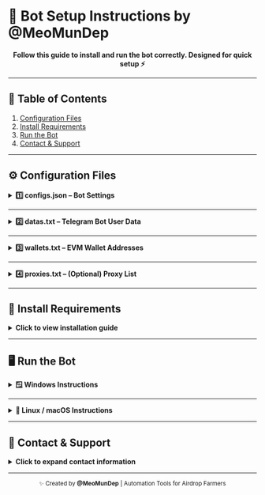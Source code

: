 # 🤖 Bot Setup Instructions by **@MeoMunDep**

<p align="center">
  <b>Follow this guide to install and run the bot correctly. Designed for quick setup ⚡</b>
</p>

---

## 🧭 Table of Contents

1. [Configuration Files](#configuration-files)
2. [Install Requirements](#install-requirements)
3. [Run the Bot](#run-the-bot)
4. [Contact & Support](#contact--support)

---

## ⚙️ Configuration Files

<details>
<summary><b>1️⃣ configs.json – Bot Settings</b></summary>

```json
{
  "doSpins": true,
  "doTasks": true,
  "doRaffles": true,
  "doUpgrades": true,
  "boostShits": true,
  "rotateProxy": false,
  "skipInvalidProxy": false,
  "delayEachAccount": [1, 1],
  "proxyRotationInterval": 2,
  "timeToRestartAllAccounts": 86400,
  "howManyAccountsRunInOneTime": 1,
  "upgradeEquipments": true,
  "referralCode": ""
}
```

</details>

---

<details>
<summary><b>2️⃣ datas.txt – Telegram Bot User Data</b></summary>

Get your `query_id/user` from this [link](https://t.me/KeoAirDropFreeNee/1586).

Format (one per line):

```
query_id.../user...
query_id.../user...
```

</details>

---

<details>
<summary><b>3️⃣ wallets.txt – EVM Wallet Addresses</b></summary>

Generate wallets using this [tool](https://github.com/MeoMunDep/Automatic-Ultimate-Create-Wallets-for-Airdrop).

Format:

```
0xabc...123
0xdef...456
```

</details>

---

<details>
<summary><b>4️⃣ proxies.txt – (Optional) Proxy List</b></summary>

Supports both HTTP/SOCKS with or without authentication.

Examples:

```
http://host:port  
socks5://user:pass@host:port
```

Each line corresponds to each account in order.
Leave blank if you don’t use proxy.

</details>

---

## 🧩 Install Requirements

<details>
<summary><b>Click to view installation guide</b></summary>

Run this command to install all dependencies:

```bash
pip install -r requirements.txt
```

Sample `requirements.txt`:

```
aiohttp
aiohttp-proxy
cloudscraper
colorama
```

</details>

---

## 🖥️ Run the Bot

<details>
<summary><b>🪟 Windows Instructions</b></summary>

Double-click the `.bat` file or run via terminal:

```bash
run.bat
```

Or manually:

```bash
python meomundep.py
```

</details>

---

<details>
<summary><b>🐧 Linux / macOS Instructions</b></summary>

Make the file executable:

```bash
chmod +x run.sh
```

Then run it:

```bash
./run.sh
```

Or directly:

```bash
python3 meomundep.py
```

> 💡 Ensure you have **Python 3.8+** and dependencies installed.

</details>

---

## 💬 Contact & Support

<details>
<summary><b>Click to expand contact information</b></summary>

**Referral Link:**
🔗 [boinkers_bot](https://t.me/boinker_bot/boinkapp?startapp=boink6713068747)

**Support Me:**
🛒 [Buy me some milk](https://t.me/KeoAirDropFreeNe/312/27801)
🐙 [GitHub](https://github.com/MeoMunDep/MeoMunDep)

**Community & Help:**
💭 [Chat](https://t.me/MeoMunDep)
📢 [Channel](https://t.me/KeoAirDropFreeNee)
👥 [Group](https://t.me/KeoAirDropFreeNe)

</details>

---

<p align="center">
  <sub>✨ Created by <b>@MeoMunDep</b> | Automation Tools for Airdrop Farmers</sub>
</p>

